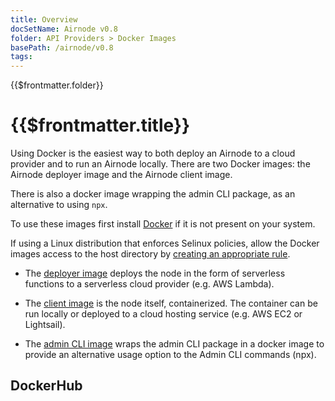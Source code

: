 ```yaml
---
title: Overview
docSetName: Airnode v0.8
folder: API Providers > Docker Images
basePath: /airnode/v0.8
tags:
---
```


<TitleSpan>{{$frontmatter.folder}}</TitleSpan>

# {{$frontmatter.title}}

<VersionWarning/>

<TocHeader />
<TOC class="table-of-contents" :include-level="[2,3]" />

Using Docker is the easiest way to both deploy an Airnode to a cloud provider
and to run an Airnode locally. There are two Docker images: the Airnode deployer
image and the Airnode client image.

There is also a docker image wrapping the admin CLI package, as an alternative
to using `npx`.

To use these images first install [Docker](https://docs.docker.com/get-docker/)
if it is not present on your system.

If using a Linux distribution that enforces Selinux policies, allow the Docker
images access to the host directory by
[creating an appropriate rule](https://stackoverflow.com/questions/24288616/permission-denied-on-accessing-host-directory-in-docker).

- The [deployer image](./deployer-image.md) deploys the node in the form of
  serverless functions to a serverless cloud provider (e.g. AWS Lambda).

- The [client image](client-image.md) is the node itself, containerized. The
  container can be run locally or deployed to a cloud hosting service (e.g. AWS
  EC2 or Lightsail).

- The [admin CLI image](admin-cli-image.md) wraps the admin CLI package in a
  docker image to provide an alternative usage option to the Admin CLI commands
  (npx).

## DockerHub

<airnode-DockerImageVersions/>
